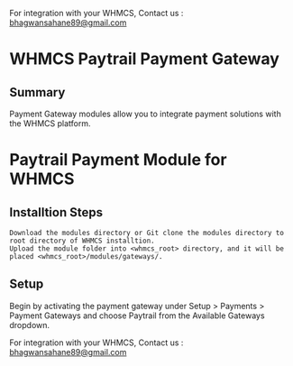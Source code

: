 For integration with your WHMCS, Contact us : bhagwansahane89@gmail.com

# WHMCS Paytrail Payment Gateway

## Summary

Payment Gateway modules allow you to integrate payment solutions with the WHMCS platform.

# Paytrail Payment Module for WHMCS

## Installtion Steps

    Download the modules directory or Git clone the modules directory to root directory of WHMCS installtion.
    Upload the module folder into <whmcs_root> directory, and it will be placed <whmcs_root>/modules/gateways/.

## Setup

Begin by activating the payment gateway under Setup > Payments > Payment Gateways and choose Paytrail from the Available Gateways dropdown.


For integration with your WHMCS, Contact us : bhagwansahane89@gmail.com
